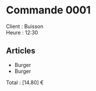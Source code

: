 # Commande 0001

Client : Buisson	
Heure : 12:30

## Articles

- Burger
- Burger
  

Total : [14.80] €
